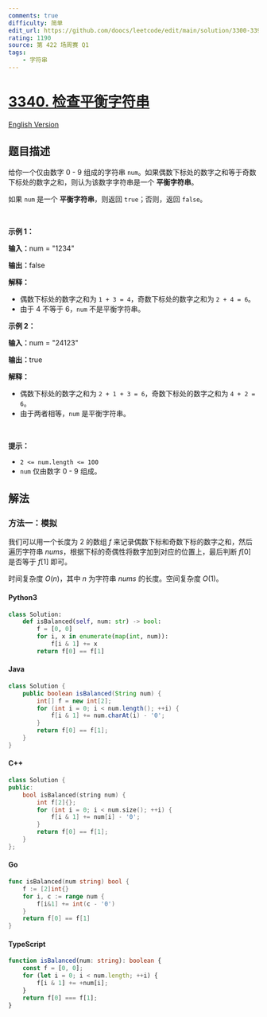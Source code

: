 ```yaml
---
comments: true
difficulty: 简单
edit_url: https://github.com/doocs/leetcode/edit/main/solution/3300-3399/3340.Check%20Balanced%20String/README.md
rating: 1190
source: 第 422 场周赛 Q1
tags:
    - 字符串
---
```


<!-- problem:start -->

# [3340. 检查平衡字符串](https://leetcode.cn/problems/check-balanced-string)

[English Version](/solution/3300-3399/3340.Check%20Balanced%20String/README_EN.md)

## 题目描述

<!-- description:start -->

<p>给你一个仅由数字 0 - 9 组成的字符串 <code>num</code>。如果偶数下标处的数字之和等于奇数下标处的数字之和，则认为该数字字符串是一个 <b>平衡字符串</b>。</p>

<p>如果 <code>num</code> 是一个 <strong>平衡字符串</strong>，则返回 <code>true</code>；否则，返回 <code>false</code>。</p>

<p>&nbsp;</p>

<p><strong class="example">示例 1：</strong></p>

<div class="example-block">
<p><strong>输入：</strong>num<span class="example-io"> = "1234"</span></p>

<p><strong>输出：</strong><span class="example-io">false</span></p>

<p><strong>解释：</strong></p>

<ul>
	<li>偶数下标处的数字之和为 <code>1 + 3 = 4</code>，奇数下标处的数字之和为 <code>2 + 4 = 6</code>。</li>
	<li>由于 4 不等于 6，<code>num</code> 不是平衡字符串。</li>
</ul>
</div>

<p><strong class="example">示例 2：</strong></p>

<div class="example-block">
<p><strong>输入：</strong>num<span class="example-io"> = "24123"</span></p>

<p><strong>输出：</strong>true</p>

<p><strong>解释：</strong></p>

<ul>
	<li>偶数下标处的数字之和为 <code>2 + 1 + 3 = 6</code>，奇数下标处的数字之和为 <code>4 + 2 = 6</code>。</li>
	<li>由于两者相等，<code>num</code> 是平衡字符串。</li>
</ul>
</div>

<p>&nbsp;</p>

<p><strong>提示：</strong></p>

<ul>
	<li><code>2 &lt;= num.length &lt;= 100</code></li>
	<li><code>num</code> 仅由数字 0 - 9 组成。</li>
</ul>

<!-- description:end -->

## 解法

<!-- solution:start -->

### 方法一：模拟

我们可以用一个长度为 $2$ 的数组 $f$ 来记录偶数下标和奇数下标的数字之和，然后遍历字符串 $\textit{nums}$，根据下标的奇偶性将数字加到对应的位置上，最后判断 $f[0]$ 是否等于 $f[1]$ 即可。

时间复杂度 $O(n)$，其中 $n$ 为字符串 $\textit{nums}$ 的长度。空间复杂度 $O(1)$。

<!-- tabs:start -->

#### Python3

```python
class Solution:
    def isBalanced(self, num: str) -> bool:
        f = [0, 0]
        for i, x in enumerate(map(int, num)):
            f[i & 1] += x
        return f[0] == f[1]
```

#### Java

```java
class Solution {
    public boolean isBalanced(String num) {
        int[] f = new int[2];
        for (int i = 0; i < num.length(); ++i) {
            f[i & 1] += num.charAt(i) - '0';
        }
        return f[0] == f[1];
    }
}
```

#### C++

```cpp
class Solution {
public:
    bool isBalanced(string num) {
        int f[2]{};
        for (int i = 0; i < num.size(); ++i) {
            f[i & 1] += num[i] - '0';
        }
        return f[0] == f[1];
    }
};
```

#### Go

```go
func isBalanced(num string) bool {
	f := [2]int{}
	for i, c := range num {
		f[i&1] += int(c - '0')
	}
	return f[0] == f[1]
}
```

#### TypeScript

```ts
function isBalanced(num: string): boolean {
    const f = [0, 0];
    for (let i = 0; i < num.length; ++i) {
        f[i & 1] += +num[i];
    }
    return f[0] === f[1];
}
```

<!-- tabs:end -->

<!-- solution:end -->

<!-- problem:end -->
